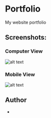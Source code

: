 # Portfolio
My website portfolio

## Screenshots:
### Computer View
![alt text](https://github.com/srbyadav/Portfolio/blob/master/Portfolio.PNG)

### Mobile View
![alt text](https://github.com/srbyadav/Portfolio/blob/master/Portfolio_mobile.PNG)

## Author
* 